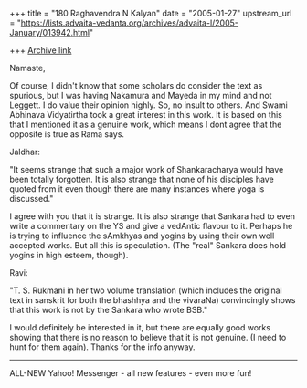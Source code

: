 +++
title = "180 Raghavendra N Kalyan"
date = "2005-01-27"
upstream_url = "https://lists.advaita-vedanta.org/archives/advaita-l/2005-January/013942.html"

+++
[Archive link](https://lists.advaita-vedanta.org/archives/advaita-l/2005-January/013942.html)

Namaste,

Of course, I didn't know that some scholars do consider the text as spurious, but I was having Nakamura and Mayeda in my mind and not Leggett. I do value their opinion highly. So, no insult to others. And Swami Abhinava Vidyatirtha took a great interest in this work. It is based on this that I mentioned it as a genuine work, which means I dont agree that the opposite is true as Rama says. 

Jaldhar:

"It seems strange that such a major work of Shankaracharya would have been totally
forgotten.  It is also strange that none of his disciples have quoted from
it even though there are many instances where yoga is discussed."


I agree with you that it is strange. It is also strange that Sankara had to even write a commentary on the YS and give a vedAntic flavour to it. Perhaps he is trying to influence the sAmkhyas and yogins by using their own well accepted works. But all this is speculation. (The "real" Sankara does hold yogins in high esteem, though). 


Ravi:

"T. S. Rukmani in her two volume translation (which includes the
original text in sanskrit for both the bhashhya and the vivaraNa) 
convincingly shows that this work is not  by the Sankara who wrote
BSB."


I would definitely be interested in it, but there are equally good works showing that there is no reason to believe that it is not genuine. (I need to hunt for them again). Thanks for the info anyway. 





---------------------------------
 ALL-NEW Yahoo! Messenger - all new features - even more fun!  

